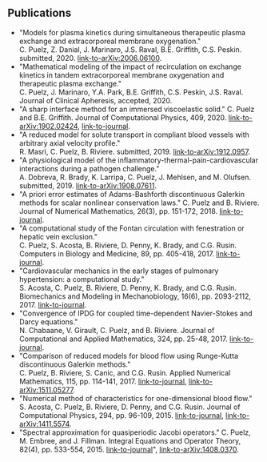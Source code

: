 ## Publications
* "Models for plasma kinetics during simultaneous therapeutic plasma exchange and extracorporeal membrane oxygenation."  
C. Puelz, Z. Danial, J. Marinaro, J.S. Raval, B.E. Griffith, C.S. Peskin. submitted, 2020. [link-to-arXiv:2006.06100](https://arxiv.org/abs/2006.06100).
* "Mathematical modeling of the impact of recirculation on exchange kinetics in tandem extracorporeal membrane oxygenation and therapeutic plasma exchange."  
C. Puelz, J. Marinaro, Y.A. Park, B.E. Griffith, C.S. Peskin, J.S. Raval. Journal of Clinical Apheresis, accepted, 2020.  
* "A sharp interface method for an immersed viscoelastic solid." 
C. Puelz and B.E. Griffith. Journal of Computational Physics, 409, 2020. [link-to-arXiv:1902.02424](https://arxiv.org/abs/1902.02424), [link-to-journal](https://www.sciencedirect.com/science/article/pii/S0021999119309222).  
* "A reduced model for solute transport in compliant blood vessels with arbitrary axial velocity profile."   
R. Masri, C. Puelz, B. Riviere. submitted, 2019. [link-to-arXiv:1912.0957](https://arxiv.org/abs/1912.09587).  
* "A physiological model of the inflammatory-thermal-pain-cardiovascular interactions during a pathogen challenge."   
A. Dobreva, R. Brady, K. Larripa, C. Puelz, J. Mehlsen, and M. Olufsen. submitted, 2019. [link-to-arXiv:1908.07611](https://arxiv.org/abs/1908.07611).  
* "A priori error estimates of Adams-Bashforth discontinuous Galerkin methods for scalar nonlinear conservation laws."
C. Puelz and B. Riviere. Journal of Numerical Mathematics, 26(3), pp. 151-172, 2018. [link-to-journal](https://www.degruyter.com/view/j/jnma.2018.26.issue-3/jnma-2017-0011/jnma-2017-0011.xml?format=INT").  
* "A computational study of the Fontan circulation with fenestration or hepatic vein exclusion."   
C. Puelz, S. Acosta, B. Riviere, D. Penny, K. Brady, and C.G. Rusin. Computers in Biology and Medicine, 89, pp. 405-418, 2017. [link-to-journal](http://www.sciencedirect.com/science/article/pii/S0010482517302834).
* "Cardiovascular mechanics in the early stages of pulmonary hypertension: a computational study."   
S. Acosta, C. Puelz, B. Riviere, D. Penny, K. Brady, and C.G. Rusin. Biomechanics and Modeling in Mechanobiology, 16(6), pp. 2093-2112, 2017. [link-to-journal](https://link.springer.com/article/10.1007/s10237-017-0940-4).
* "Convergence of IPDG for coupled time-dependent Navier-Stokes and Darcy equations."  
N. Chabaane, V. Girault, C. Puelz, and B. Riviere. Journal of Computational and Applied Mathematics, 324, pp. 25-48, 2017. [link-to-journal](http://www.sciencedirect.com/science/article/pii/S0377042717301577).
* "Comparison of reduced models for blood flow using Runge-Kutta discontinuous Galerkin methods."   
C. Puelz, B. Riviere, S. Canic, and C.G. Rusin. Applied Numerical Mathematics, 115, pp. 114-141, 2017. [link-to-journal](http://www.sciencedirect.com/science/article/pii/S0168927417300077), [link-to-arXiv:1511.05277](http://arxiv.org/abs/1511.05277).    
* "Numerical method of characteristics for one-dimensional blood flow."   
S. Acosta, C. Puelz, B. Riviere, D. Penny, and C.G. Rusin. Journal of Computational Physics, 294, pp. 96-109, 2015. [link-to-journal](http://www.sciencedirect.com/science/article/pii/S0021999115002004#), [link-to-arXiv:1411.5574](http://arxiv.org/abs/1411.5574).  
* "Spectral approximation for quasiperiodic Jacobi operators." 
C. Puelz, M. Embree, and J. Fillman. Integral Equations and Operator Theory, 82(4), pp. 533-554, 2015. [link-to-journal](http://link.springer.com/article/10.1007/s00020-014-2214-1)", [link-to-arXiv:1408.0370](http://arxiv.org/abs/1408.0370).

